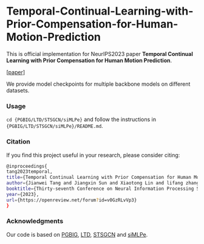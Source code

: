 # Temporal-Continual-Learning-with-Prior-Compensation-for-Human-Motion-Prediction

This is official implementation for NeurIPS2023 paper **Temporal Continual Learning with Prior Compensation for Human Motion Prediction**.

[[paper]](https://papers.nips.cc/paper_files/paper/2023/file/cf7a83a5342befd11d3d65beba1be5b0-Paper-Conference.pdf)

We provide model checkpoints for multiple backbone models on different datasets.

### Usage

`cd {PGBIG/LTD/STSGCN/siMLPe}` and follow the instructions in `{PGBIG/LTD/STSGCN/siMLPe}/README.md`.

### Citation

If you find this project useful in your research, please consider citing:

```bash
@inproceedings{
tang2023temporal,
title={Temporal Continual Learning with Prior Compensation for Human Motion Prediction},
author={Jianwei Tang and Jiangxin Sun and Xiaotong Lin and lifang zhang and Wei-Shi Zheng and Jian-Fang Hu},
booktitle={Thirty-seventh Conference on Neural Information Processing Systems},
year={2023},
url={https://openreview.net/forum?id=v0GzRLvVp3}
}
```

### Acknowledgments

Our code is based on [PGBIG](https://github.com/705062791/PGBIG), [LTD](https://github.com/705062791/PGBIG), [STSGCN](https://github.com/FraLuca/STSGCN) and [siMLPe](https://github.com/dulucas/siMLPe).
